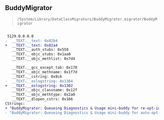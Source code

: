## BuddyMigrator

> `/System/Library/DataClassMigrators/BuddyMigrator.migrator/BuddyMigrator`

```diff

 5129.0.0.0.0
-  __TEXT.__text: 0x82b4
+  __TEXT.__text: 0x82a4
   __TEXT.__auth_stubs: 0x550
   __TEXT.__objc_stubs: 0x1aa0
   __TEXT.__objc_methlist: 0x7d4

   __TEXT.__gcc_except_tab: 0x170
   __TEXT.__objc_methname: 0x1f7d
   __TEXT.__cstring: 0x8c6
-  __TEXT.__oslogstring: 0x1304
+  __TEXT.__oslogstring: 0x1302
   __TEXT.__objc_classname: 0x12f
   __TEXT.__objc_methtype: 0x2a0
   __TEXT.__dlopen_cstrs: 0x166
CStrings:
+ "BuddyMigrator: Queueing Diagnostics & Usage mini-buddy for re-opt-in"
- "BuddyMigrator: Queueing Diagnostics & Usage mini-buddy for auto-opt-in"

```
